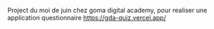 Project du moi de juin chez goma digital academy, pour realiser une application questionnaire 
https://gda-quiz.vercel.app/